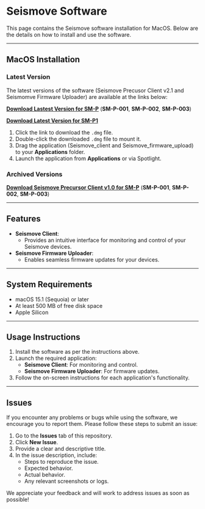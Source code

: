 # **Seismove Software**

This page contains the Seismove software installation for MacOS. Below are the details on how to install and use the software.

---

## **MacOS Installation**

### **Latest Version**
The latest versions of the software (Seismove Precusor Client v2.1 and Seismomve Firmware Uploader) are available at the links below:

[**Download Lastest Version for SM-P**](https://drive.google.com/file/d/12ZEEdZTbF1MivwUT9SYhUZ-ssyzNWag1/view?usp=drive_link) (**SM-P-001**, **SM-P-002**, **SM-P-003**)

[**Download Latest Version for SM-P1**](https://drive.google.com/file/d/1ygR2VIrUDgY6RVm-91C7ZWoXKaMk1oJD/view?usp=drive_link)


1. Click the link to download the `.dmg` file.
2. Double-click the downloaded `.dmg` file to mount it.
3. Drag the application (Seismove_client and Seismove_firmware_upload) to your **Applications** folder.
4. Launch the application from **Applications** or via Spotlight.

### **Archived Versions**
[**Download Seismove Precursor Client v1.0 for SM-P**](https://drive.google.com/file/d/1xdOiSlr3Xd5wkNQYkWvCDOi5m24_Eu8M/view?usp=drive_link) (**SM-P-001**, **SM-P-002**, **SM-P-003**)

---

## **Features**
- **Seismove Client**:
  - Provides an intuitive interface for monitoring and control of your Seismove devices.
- **Seismove Firmware Uploader**:
  - Enables seamless firmware updates for your devices.

---

## **System Requirements**
- macOS 15.1 (Sequoia) or later
- At least 500 MB of free disk space
- Apple Silicon 

---

## **Usage Instructions**
1. Install the software as per the instructions above.
2. Launch the required application:
   - **Seismove Client**: For monitoring and control.
   - **Seismove Firmware Uploader**: For firmware updates.
3. Follow the on-screen instructions for each application's functionality.

---

## **Issues**
If you encounter any problems or bugs while using the software, we encourage you to report them. Please follow these steps to submit an issue:

1. Go to the **Issues** tab of this repository.
2. Click **New Issue**.
3. Provide a clear and descriptive title.
4. In the issue description, include:
   - Steps to reproduce the issue.
   - Expected behavior.
   - Actual behavior.
   - Any relevant screenshots or logs.

We appreciate your feedback and will work to address issues as soon as possible!